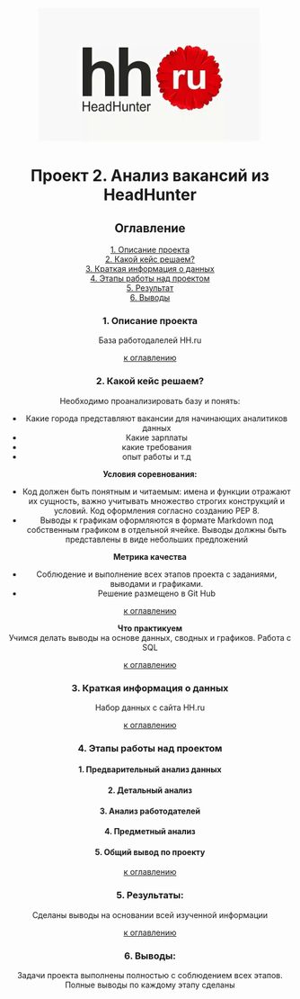 
<center> <img src = https://raw.githubusercontent.com/AndreyRysistov/DatasetsForPandas/main/hh%20label.jpg alt="drawing" style="width:400px;">


# Проект 2. Анализ вакансий из HeadHunter

## <a1 id="title0">Оглавление</a1>  
[1. Описание проекта](#title1)  
[2. Какой кейс решаем?](#title2)  
[3. Краткая информация о данных](#title3)  
[4. Этапы работы над проектом](#title4)  
[5. Результат](#title5)    
[6. Выводы](#title6) 

### <b id="title1">1. Описание проекта</b>  
База работодалелей HH.ru

[к оглавлению](#title0)


### <c id="title2">2. Какой кейс решаем?</c>   
Необходимо проанализировать базу и понять:
- Какие города представляют вакансии для начинающих аналитиков данных
- Какие зарплаты
- какие требования
- опыт работы и т.д 


**Условия соревнования:**   
- Код должен быть понятным и читаемым: имена и функции отражают их сущность, важно учитывать множество строгих конструкций и условий. Код оформления согласно созданию PEP 8.
- Выводы к графикам оформляются в формате Markdown под собственным графиком в отдельной ячейке. Выводы должны быть представлены в виде небольших предложений

**Метрика качества**     
- Соблюдение и выполнение всех этапов проекта с заданиями, выводами и графиками.
- Решение размещено в Git Hub

[к оглавлению](#title0)


**Что практикуем**     
Учимся делать выводы на основе данных, сводных и графиков. Работа с SQL 

[к оглавлению](#title0)

### <d id="title3">3. Краткая информация о данных<d>
Набор данных с сайта HH.ru


[к оглавлению](#title0)


### <e id="title4">4. Этапы работы над проектом<e>
#### 1.  Предварительный анализ данных
#### 2.  Детальный анализ
#### 3.  Анализ работодателей
#### 4.  Предметный анализ
#### 5.  Общий вывод по проекту


[к оглавлению](#title0)


### <f id="title5">5. Результаты:<f>  
Сделаны выводы на основании всей изученной информации


[к оглавлению](#title0)


### <g id="title6">6. Выводы:<g>
Задачи проекта выполнены полностью с соблюдением всех этапов. Полные выводы по каждому этапу сделаны  